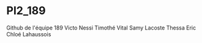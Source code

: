 # PI2_189
Github de l'équipe 189 
Victo Nessi
Timothé Vital
Samy Lacoste
Thessa Eric
Chloé Lahaussois
